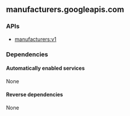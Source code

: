 ## manufacturers.googleapis.com

### APIs

* [ manufacturers:v1 ]( https://manufacturers.googleapis.com/$discovery/rest?version=v1 )

### Dependencies

#### Automatically enabled services

None

#### Reverse dependencies

None
